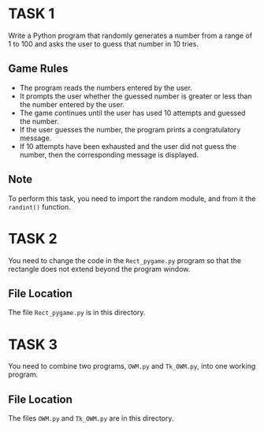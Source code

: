 # TASK 1

Write a Python program that randomly generates a number from a range of 1 to 100 and asks the user to guess that number in 10 tries.

## Game Rules

- The program reads the numbers entered by the user.
- It prompts the user whether the guessed number is greater or less than the number entered by the user.
- The game continues until the user has used 10 attempts and guessed the number.
- If the user guesses the number, the program prints a congratulatory message.
- If 10 attempts have been exhausted and the user did not guess the number, then the corresponding message is displayed.

## Note

To perform this task, you need to import the random module, and from it the `randint()` function.

# TASK 2

You need to change the code in the `Rect_pygame.py` program so that the rectangle does not extend beyond the program window.

## File Location

The file `Rect_pygame.py` is in this directory.

# TASK 3

You need to combine two programs, `OWM.py` and `Tk_OWM.py`, into one working program.

## File Location

The files `OWM.py` and `Tk_OWM.py` are in this directory.


